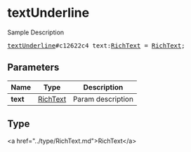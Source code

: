 # textUnderline

Sample Description

<pre>
<a href="../constructor/textUnderline.md">textUnderline</a>#c12622c4 text:<a href="../type/RichText.md">RichText</a> = <a href="../type/RichText.md">RichText</a>;
</pre>

## Parameters

| Name | Type | Description |
|------|:----:|-------------|
| **text** | <a href="../type/RichText.md">RichText</a> | Param description |

## Type

&lt;a href=&#34;../type/RichText.md&#34;&gt;RichText&lt;/a&gt;
